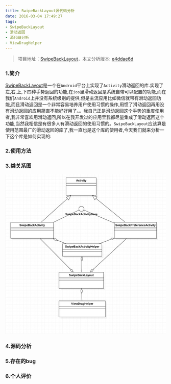 ```yaml
---
title: SwipeBackLayout源代码分析
date: 2016-03-04 17:49:27
tags:
- SwipeBackLayout
- 滑动返回
- 源代码分析
- ViewDragHelper
---
```


> 项目地址：[SwipeBackLayout](https://github.com/ikew0ng/SwipeBackLayout)，本文分析版本: [e4ddae6d](https://github.com/ikew0ng/SwipeBackLayout/tree/e4ddae6d2b8af9b606493cba36faef8beba94be2)

### 1.简介
[SwipeBackLayout](https://github.com/ikew0ng/SwipeBackLayout)是一个在`Android`平台上实现了`Activity`滑动返回的库.实现了左,右,上,下四种手势返回的功能,在`ios`里滑动返回是系统自带可以配置的功能,而在我们`Android`上并没有系统级别的提供,但是主流应用比如微信就带有滑动返回功能,而且滑动返回是一个非常容易培养用户使用习惯的操作,用惯了滑动返回再用没有滑动返回的应用简直不能好好用了。。我自己正是滑动返回这个手势的重度使用者,我非常喜欢用滑动返回,所以在我开发过的应用里我都尽量集成了滑动返回这个功能,当然我相信是有很多人有滑动返回的使用习惯的。`SwipeBackLayout`应该算是使用范围最广的滑动返回的库了,我一直也是这个库的使用者,今天我们就来分析一下这个库是如何实现的:

### 2.使用方法



### 3.类关系图
![img](image/swipeback_class_relation.jpg)

### 4.源码分析

### 5.存在的bug

### 6.个人评价



